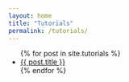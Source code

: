 ```yaml
---
layout: home
title: "Tutorials"
permalink: /tutorials/
---
```


<ul>
  {% for post in site.tutorials %}
    <li>
      <a href="{{ post.url }}">{{ post.title }}</a>
    </li>
  {% endfor %}
</ul>
